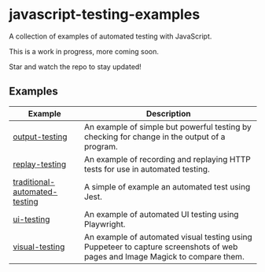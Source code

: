 # javascript-testing-examples

A collection of examples of automated testing with JavaScript.

This is a work in progress, more coming soon. 

Star and watch the repo to stay updated!

## Examples

| Example | Description |
| ------- | ----------- |
| [output-testing](./output-testing) | An example of simple but powerful testing by checking for change in the output of a program. |
| [replay-testing](./replay-testing) | An example of recording and replaying HTTP tests for use in automated testing. |
| [traditional-automated-testing](./traditional-automated-testing) | A simple of example an automated test using Jest. |
| [ui-testing](./ui-testing) | An example of automated UI testing using Playwright. |
| [visual-testing](./visual-testing) | An example of automated visual testing using Puppeteer to capture screenshots of web pages and Image Magick to compare them. |